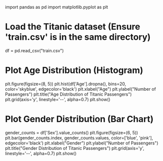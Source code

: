 import pandas as pd
import matplotlib.pyplot as plt

# Load the Titanic dataset (Ensure 'train.csv' is in the same directory)
df = pd.read_csv("train.csv")

# Plot Age Distribution (Histogram)
plt.figure(figsize=(8, 5))
plt.hist(df['Age'].dropna(), bins=20, color='skyblue', edgecolor='black')
plt.xlabel("Age")
plt.ylabel("Number of Passengers")
plt.title("Age Distribution of Titanic Passengers")
plt.grid(axis='y', linestyle='--', alpha=0.7)
plt.show()

# Plot Gender Distribution (Bar Chart)
gender_counts = df['Sex'].value_counts()
plt.figure(figsize=(6, 5))
plt.bar(gender_counts.index, gender_counts.values, color=['blue', 'pink'], edgecolor='black')
plt.xlabel("Gender")
plt.ylabel("Number of Passengers")
plt.title("Gender Distribution of Titanic Passengers")
plt.grid(axis='y', linestyle='--', alpha=0.7)
plt.show()
